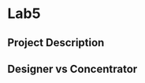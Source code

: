 # Lab5

## Project Description
<!-- you can include known bugs, design decisions, external references used... -->

## Designer vs Concentrator

<!-- Describe how your handin should be graded -->
